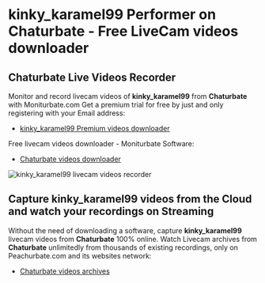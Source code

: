 # kinky_karamel99 Performer on Chaturbate - Free LiveCam videos downloader

## Chaturbate Live Videos Recorder

Monitor and record livecam videos of **kinky_karamel99** from **Chaturbate** with Moniturbate.com
Get a premium trial for free by just and only registering with your Email address:
* [kinky_karamel99 Premium videos downloader](https://moniturbate.com/request-demo-licence-key.html)

Free livecam videos downloader - Moniturbate Software:
* [Chaturbate videos downloader](https://moniturbate.com/moniturbate-download-software.html)

![kinky_karamel99 livecam videos recorder](https://peachurnet.com/templates/moniturbate-software.png)


## Capture kinky_karamel99 videos from the Cloud and watch your recordings on Streaming

Without the need of downloading a software, capture **kinky_karamel99** livecam videos from **Chaturbate** 100% online.
Watch Livecam archives from **Chaturbate** unlimitedly from thousands of existing recordings, only on Peachurbate.com and its websites network:
* [Chaturbate videos archives](https://peachurnet.com/)